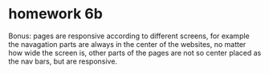 # homework 6b

Bonus: pages are responsive according to different screens, for example the navagation parts are always in the center
of the websites, no matter how wide the screen is, other parts of the pages are not so center placed as the nav bars, but are
responsive.
